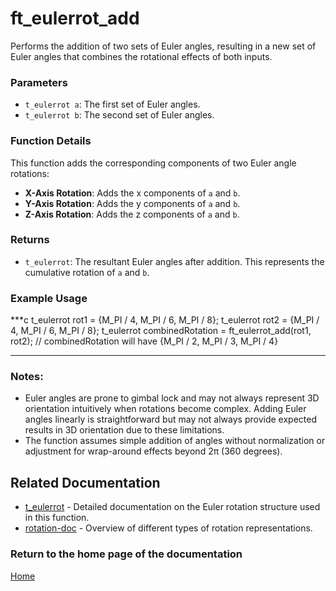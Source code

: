 # ft_eulerrot_add
Performs the addition of two sets of Euler angles, resulting in a new set of Euler angles that combines the rotational effects of both inputs.

### Parameters
- `t_eulerrot a`: The first set of Euler angles.
- `t_eulerrot b`: The second set of Euler angles.

### Function Details
This function adds the corresponding components of two Euler angle rotations:
- **X-Axis Rotation**: Adds the x components of `a` and `b`.
- **Y-Axis Rotation**: Adds the y components of `a` and `b`.
- **Z-Axis Rotation**: Adds the z components of `a` and `b`.

### Returns
- `t_eulerrot`: The resultant Euler angles after addition. This represents the cumulative rotation of `a` and `b`.

### Example Usage
***c
t_eulerrot rot1 = {M_PI / 4, M_PI / 6, M_PI / 8};
t_eulerrot rot2 = {M_PI / 4, M_PI / 6, M_PI / 8};
t_eulerrot combinedRotation = ft_eulerrot_add(rot1, rot2);
// combinedRotation will have {M_PI / 2, M_PI / 3, M_PI / 4}
***

### Notes:
- Euler angles are prone to gimbal lock and may not always represent 3D orientation intuitively when rotations become complex. Adding Euler angles linearly is straightforward but may not always provide expected results in 3D orientation due to these limitations.
- The function assumes simple addition of angles without normalization or adjustment for wrap-around effects beyond 2π (360 degrees).

## Related Documentation
- [t_eulerrot](./t_eulerrot.md) - Detailed documentation on the Euler rotation structure used in this function.
- [rotation-doc](../rotation-doc.md) - Overview of different types of rotation representations.

### Return to the home page of the documentation
[Home](../../home.md)
